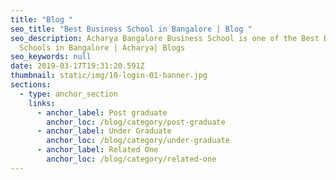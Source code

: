 ```yaml
---
title: "Blog "
seo_title: "Best Business School in Bangalore | Blog "
seo_description: Acharya Bangalore Business School is one of the Best Business
  Schools in Bangalore | Acharya| Blogs
seo_keywords: null
date: 2019-03-17T19:31:20.591Z
thumbnail: static/img/10-login-01-banner.jpg
sections:
  - type: anchor_section
    links:
      - anchor_label: Post graduate
        anchor_loc: /blog/category/post-graduate
      - anchor_label: Under Graduate
        anchor_loc: /blog/category/under-graduate
      - anchor_label: Related One
        anchor_loc: /blog/category/related-one
---
```

